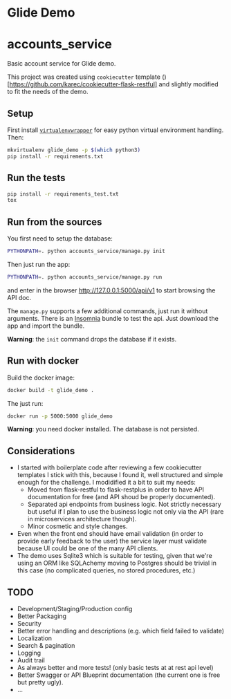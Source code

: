 # Glide Demo

# accounts_service

Basic account service for Glide demo.

This project was created using `cookiecutter` template ()[https://github.com/karec/cookiecutter-flask-restful] and slightly modified to fit the needs of the demo.

## Setup

First install [`virtualenvwrapper`](https://virtualenvwrapper.readthedocs.io/en/latest/install.html) for easy python virtual environment handling. Then:

```bash
mkvirtualenv glide_demo -p $(which python3)
pip install -r requirements.txt
```

## Run the tests

```bash
pip install -r requirements_test.txt
tox
```

## Run from the sources

You first need to setup the database:

```bash
PYTHONPATH=. python accounts_service/manage.py init
```

Then just run the app:

```bash
PYTHONPATH=. python accounts_service/manage.py run
```

and enter in the browser http://127.0.0.1:5000/api/v1 to start browsing the API doc.

The `manage.py` supports a few additional commands, just run it without arguments. There is an [Insomnia](https://insomnia.rest) bundle to test the api. Just download the app and import the bundle.


__Warning__: the `init` command drops the database if it exists.

## Run with docker

Build the docker image:

```bash
docker build -t glide_demo .
```

The just run:

```bash
docker run -p 5000:5000 glide_demo
```

__Warning__: you need docker installed. The database is not persisted.

## Considerations

- I started with boilerplate code after reviewing a few cookiecutter templates I stick with this, because I found it, well structured and simple enough for the challenge. I modidified it a bit to suit my needs:
  - Moved from flask-restful to flask-restplus in order to have API documentation for free (and API shoud be properly documented).
  - Separated api endpoints from business logic. Not strictly necessary but useful if I plan to use the business logic not only via the API (rare in microservices architecture though).
  - Minor cosmetic and style changes.
- Even when the front end should have email validation (in order to provide early feedback to the user) the service layer must validate because UI could be one of the many API clients.
- The demo uses Sqlite3 which is suitable for testing, given that we're using an ORM like SQLAchemy moving to Postgres should be trivial in this case (no complicated queries, no stored procedures, etc.)

## TODO

- Development/Staging/Production config
- Better Packaging
- Security
- Better error handling and descriptions (e.g. which field failed to validate)
- Localization
- Search & pagination
- Logging
- Audit trail
- As always better and more tests! (only basic tests at at rest api level)
- Better Swagger or API Blueprint documentation (the current one is free but pretty ugly).
- ...
